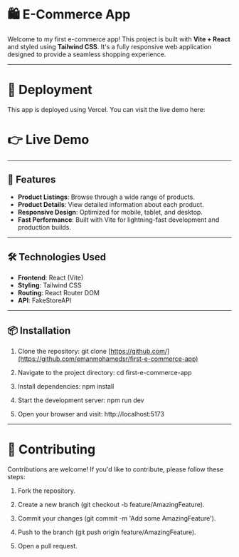 # 🛍️ E-Commerce App

Welcome to my first e-commerce app! This project is built with **Vite + React** and styled using **Tailwind CSS**. It's a fully responsive web application designed to provide a seamless shopping experience.

---

# 🚀 Deployment

This app is deployed using Vercel. You can visit the live demo here:

# 👉 Live Demo

---

## 🚀 Features

- **Product Listings**: Browse through a wide range of products.
- **Product Details**: View detailed information about each product.
- **Responsive Design**: Optimized for mobile, tablet, and desktop.
- **Fast Performance**: Built with Vite for lightning-fast development and production builds.

---

## 🛠️ Technologies Used

- **Frontend**: React (Vite)
- **Styling**: Tailwind CSS
- **Routing**: React Router DOM
- **API**: FakeStoreAPI

---

## 📦 Installation

1. Clone the repository:
   git clone [https://github.com/](https://github.com/emanmohamedsr/first-e-commerce-app)

2. Navigate to the project directory:
   cd first-e-commerce-app

3. Install dependencies:
   npm install

4. Start the development server:
   npm run dev

5. Open your browser and visit:
   http://localhost:5173

---

# 🤝 Contributing

Contributions are welcome! If you'd like to contribute, please follow these steps:

1. Fork the repository.

2. Create a new branch (git checkout -b feature/AmazingFeature).

3. Commit your changes (git commit -m 'Add some AmazingFeature').

4. Push to the branch (git push origin feature/AmazingFeature).

5. Open a pull request.
